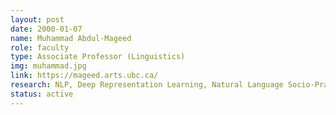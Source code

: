 ```yaml
---
layout: post
date: 2000-01-07
name: Muhammad Abdul-Mageed
role: faculty
type: Associate Professor (Linguistics)
img: muhammad.jpg
link: https://mageed.arts.ubc.ca/
research: NLP, Deep Representation Learning, Natural Language Socio-Pragmatics
status: active
---
```


